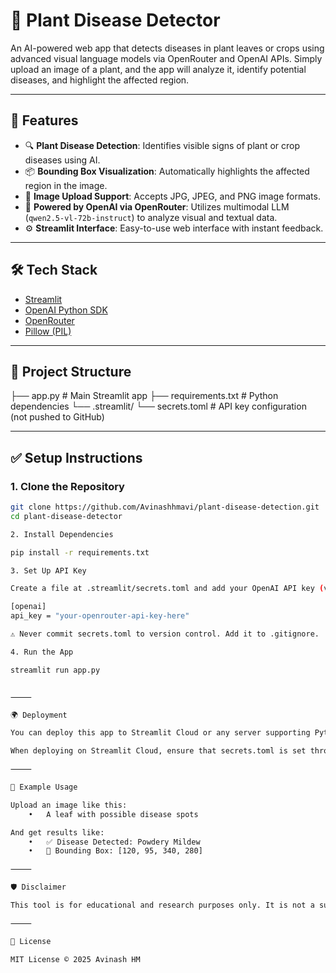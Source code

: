 # 🌿 Plant Disease Detector

An AI-powered web app that detects diseases in plant leaves or crops using advanced visual language models via OpenRouter and OpenAI APIs. Simply upload an image of a plant, and the app will analyze it, identify potential diseases, and highlight the affected region.

---

## 🚀 Features

- 🔍 **Plant Disease Detection**: Identifies visible signs of plant or crop diseases using AI.
- 📦 **Bounding Box Visualization**: Automatically highlights the affected region in the image.
- 📸 **Image Upload Support**: Accepts JPG, JPEG, and PNG image formats.
- 🧠 **Powered by OpenAI via OpenRouter**: Utilizes multimodal LLM (`qwen2.5-vl-72b-instruct`) to analyze visual and textual data.
- ⚙️ **Streamlit Interface**: Easy-to-use web interface with instant feedback.

---

## 🛠️ Tech Stack

- [Streamlit](https://streamlit.io/)
- [OpenAI Python SDK](https://github.com/openai/openai-python)
- [OpenRouter](https://openrouter.ai/)
- [Pillow (PIL)](https://python-pillow.org/)

---

## 📂 Project Structure

├── app.py                  # Main Streamlit app
├── requirements.txt        # Python dependencies
└── .streamlit/
└── secrets.toml        # API key configuration (not pushed to GitHub)

---

## ✅ Setup Instructions

### 1. Clone the Repository

```bash
git clone https://github.com/Avinashhmavi/plant-disease-detection.git
cd plant-disease-detector

2. Install Dependencies

pip install -r requirements.txt

3. Set Up API Key

Create a file at .streamlit/secrets.toml and add your OpenAI API key (via OpenRouter):

[openai]
api_key = "your-openrouter-api-key-here"

⚠️ Never commit secrets.toml to version control. Add it to .gitignore.

4. Run the App

streamlit run app.py


⸻

🌍 Deployment

You can deploy this app to Streamlit Cloud or any server supporting Python and Streamlit.

When deploying on Streamlit Cloud, ensure that secrets.toml is set through the web UI for secrets management.

⸻

📸 Example Usage

Upload an image like this:
	•	A leaf with possible disease spots

And get results like:
	•	✅ Disease Detected: Powdery Mildew
	•	📍 Bounding Box: [120, 95, 340, 280]

⸻

🛡️ Disclaimer

This tool is for educational and research purposes only. It is not a substitute for professional agricultural or botanical advice.

⸻

📄 License

MIT License © 2025 Avinash HM
